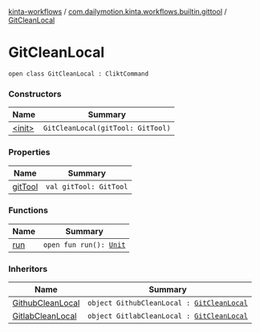 [kinta-workflows](../../index.md) / [com.dailymotion.kinta.workflows.builtin.gittool](../index.md) / [GitCleanLocal](./index.md)

# GitCleanLocal

`open class GitCleanLocal : CliktCommand`

### Constructors

| Name | Summary |
|---|---|
| [&lt;init&gt;](-init-.md) | `GitCleanLocal(gitTool: GitTool)` |

### Properties

| Name | Summary |
|---|---|
| [gitTool](git-tool.md) | `val gitTool: GitTool` |

### Functions

| Name | Summary |
|---|---|
| [run](run.md) | `open fun run(): `[`Unit`](https://kotlinlang.org/api/latest/jvm/stdlib/kotlin/-unit/index.html) |

### Inheritors

| Name | Summary |
|---|---|
| [GithubCleanLocal](../-github-clean-local.md) | `object GithubCleanLocal : `[`GitCleanLocal`](./index.md) |
| [GitlabCleanLocal](../-gitlab-clean-local.md) | `object GitlabCleanLocal : `[`GitCleanLocal`](./index.md) |
